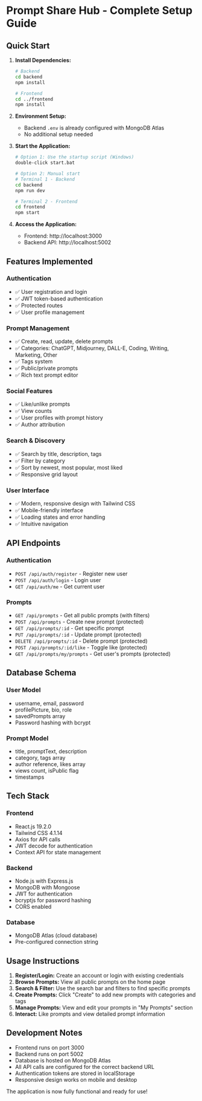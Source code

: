 # Prompt Share Hub - Complete Setup Guide

## Quick Start

1. **Install Dependencies:**
   ```bash
   # Backend
   cd backend
   npm install

   # Frontend
   cd ../frontend
   npm install
   ```

2. **Environment Setup:**
   - Backend `.env` is already configured with MongoDB Atlas
   - No additional setup needed

3. **Start the Application:**
   ```bash
   # Option 1: Use the startup script (Windows)
   double-click start.bat

   # Option 2: Manual start
   # Terminal 1 - Backend
   cd backend
   npm run dev

   # Terminal 2 - Frontend
   cd frontend
   npm start
   ```

4. **Access the Application:**
   - Frontend: http://localhost:3000
   - Backend API: http://localhost:5002

## Features Implemented

### Authentication
- ✅ User registration and login
- ✅ JWT token-based authentication
- ✅ Protected routes
- ✅ User profile management

### Prompt Management
- ✅ Create, read, update, delete prompts
- ✅ Categories: ChatGPT, Midjourney, DALL-E, Coding, Writing, Marketing, Other
- ✅ Tags system
- ✅ Public/private prompts
- ✅ Rich text prompt editor

### Social Features
- ✅ Like/unlike prompts
- ✅ View counts
- ✅ User profiles with prompt history
- ✅ Author attribution

### Search & Discovery
- ✅ Search by title, description, tags
- ✅ Filter by category
- ✅ Sort by newest, most popular, most liked
- ✅ Responsive grid layout

### User Interface
- ✅ Modern, responsive design with Tailwind CSS
- ✅ Mobile-friendly interface
- ✅ Loading states and error handling
- ✅ Intuitive navigation

## API Endpoints

### Authentication
- `POST /api/auth/register` - Register new user
- `POST /api/auth/login` - Login user
- `GET /api/auth/me` - Get current user

### Prompts
- `GET /api/prompts` - Get all public prompts (with filters)
- `POST /api/prompts` - Create new prompt (protected)
- `GET /api/prompts/:id` - Get specific prompt
- `PUT /api/prompts/:id` - Update prompt (protected)
- `DELETE /api/prompts/:id` - Delete prompt (protected)
- `POST /api/prompts/:id/like` - Toggle like (protected)
- `GET /api/prompts/my/prompts` - Get user's prompts (protected)

## Database Schema

### User Model
- username, email, password
- profilePicture, bio, role
- savedPrompts array
- Password hashing with bcrypt

### Prompt Model
- title, promptText, description
- category, tags array
- author reference, likes array
- views count, isPublic flag
- timestamps

## Tech Stack

### Frontend
- React.js 19.2.0
- Tailwind CSS 4.1.14
- Axios for API calls
- JWT decode for authentication
- Context API for state management

### Backend
- Node.js with Express.js
- MongoDB with Mongoose
- JWT for authentication
- bcryptjs for password hashing
- CORS enabled

### Database
- MongoDB Atlas (cloud database)
- Pre-configured connection string

## Usage Instructions

1. **Register/Login:** Create an account or login with existing credentials
2. **Browse Prompts:** View all public prompts on the home page
3. **Search & Filter:** Use the search bar and filters to find specific prompts
4. **Create Prompts:** Click "Create" to add new prompts with categories and tags
5. **Manage Prompts:** View and edit your prompts in "My Prompts" section
6. **Interact:** Like prompts and view detailed prompt information

## Development Notes

- Frontend runs on port 3000
- Backend runs on port 5002
- Database is hosted on MongoDB Atlas
- All API calls are configured for the correct backend URL
- Authentication tokens are stored in localStorage
- Responsive design works on mobile and desktop

The application is now fully functional and ready for use!